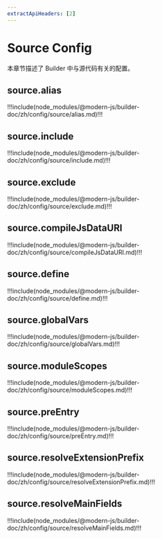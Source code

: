 ```yaml
---
extractApiHeaders: [2]
---
```


# Source Config

本章节描述了 Builder 中与源代码有关的配置。

## source.alias

!!!include(node_modules/@modern-js/builder-doc/zh/config/source/alias.md)!!!

## source.include

!!!include(node_modules/@modern-js/builder-doc/zh/config/source/include.md)!!!

## source.exclude

!!!include(node_modules/@modern-js/builder-doc/zh/config/source/exclude.md)!!!

## source.compileJsDataURI

!!!include(node_modules/@modern-js/builder-doc/zh/config/source/compileJsDataURI.md)!!!

## source.define

!!!include(node_modules/@modern-js/builder-doc/zh/config/source/define.md)!!!

## source.globalVars

!!!include(node_modules/@modern-js/builder-doc/zh/config/source/globalVars.md)!!!

## source.moduleScopes

!!!include(node_modules/@modern-js/builder-doc/zh/config/source/moduleScopes.md)!!!

## source.preEntry

!!!include(node_modules/@modern-js/builder-doc/zh/config/source/preEntry.md)!!!

## source.resolveExtensionPrefix

!!!include(node_modules/@modern-js/builder-doc/zh/config/source/resolveExtensionPrefix.md)!!!

## source.resolveMainFields

!!!include(node_modules/@modern-js/builder-doc/zh/config/source/resolveMainFields.md)!!!
